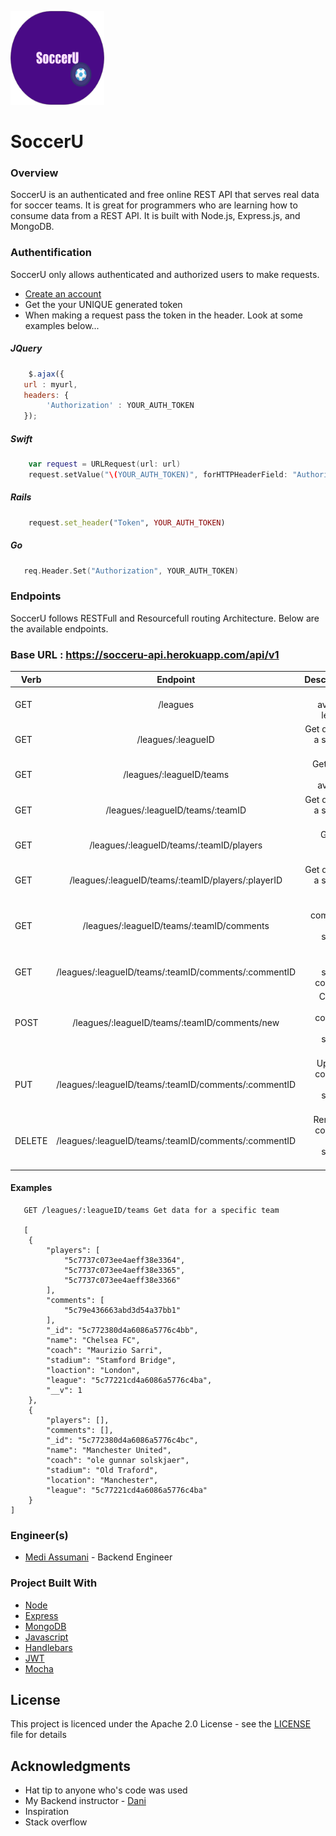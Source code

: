 <img src= "../assets/soccerULogo.png" width = 150 height = 150></img>
# SoccerU

### Overview
SoccerU is an authenticated and free online REST API that serves real data for soccer teams. It is great for programmers who are learning how to consume data from a REST API. It is built with Node.js, Express.js, and MongoDB.


### Authentification
SoccerU only allows authenticated and authorized users to make requests.
* <a href="https://socceru-api.herokuapp.com/sign-up">Create an account</a>
* Get the your UNIQUE generated token
* When making a request pass the token in the header. Look at some examples below...

##### JQuery
``` javascript
    $.ajax({
   url : myurl,
   headers: {
        'Authorization' : YOUR_AUTH_TOKEN
   });
```

##### Swift
``` swift
    var request = URLRequest(url: url)
    request.setValue("\(YOUR_AUTH_TOKEN)", forHTTPHeaderField: "Authorization")
```

##### Rails
``` ruby
    request.set_header("Token", YOUR_AUTH_TOKEN)
```

##### Go
``` go
   req.Header.Set("Authorization", YOUR_AUTH_TOKEN)
```

### Endpoints

SoccerU follows RESTFull and Resourcefull routing Architecture. Below are the available endpoints.

### Base URL : https://socceru-api.herokuapp.com/api/v1

|       Verb          |      Endpoint        |      Description                           |
| -------------       |:--------------------:| ------------------------------------------:|
| GET                 | /leagues                       |Get all available leagues         |
| GET                 | /leagues/:leagueID             |Get data for a specific league    |
| GET                 | /leagues/:leagueID/teams       |Get all the teams available       |
| GET                 | /leagues/:leagueID/teams/:teamID|Get data for a specific team    |
| GET                 | /leagues/:leagueID/teams/:teamID/players|Get all a team's roster |
| GET                 | /leagues/:leagueID/teams/:teamID/players/:playerID|Get data for a specific player |
| GET                 | /leagues/:leagueID/teams/:teamID/comments|Get all comments for a specific team |
| GET                 | /leagues/:leagueID/teams/:teamID/comments/:commentID|Get  a specific comment |
| POST                | /leagues/:leagueID/teams/:teamID/comments/new|Create a new comment for a specific team |
| PUT                 | /leagues/:leagueID/teams/:teamID/comments/:commentID|Update a comment for a specific team|
| DELETE              | /leagues/:leagueID/teams/:teamID/comments/:commentID|Remove a comment from a specific team |

#### Examples 

```
   GET /leagues/:leagueID/teams Get data for a specific team

   [
    {
        "players": [
            "5c7737c073ee4aeff38e3364",
            "5c7737c073ee4aeff38e3365",
            "5c7737c073ee4aeff38e3366"
        ],
        "comments": [
            "5c79e436663abd3d54a37bb1"
        ],
        "_id": "5c772380d4a6086a5776c4bb",
        "name": "Chelsea FC",
        "coach": "Maurizio Sarri",
        "stadium": "Stamford Bridge",
        "loaction": "London",
        "league": "5c77221cd4a6086a5776c4ba",
        "__v": 1
    },
    {
        "players": [],
        "comments": [],
        "_id": "5c772380d4a6086a5776c4bc",
        "name": "Manchester United",
        "coach": "ole gunnar solskjaer",
        "stadium": "Old Traford",
        "location": "Manchester",
        "league": "5c77221cd4a6086a5776c4ba"
    }
]
```

### Engineer(s)

* <a href="https://github.com/MediBoss">Medi Assumani</a> - Backend Engineer

### Project Built With

* [Node](https://nodejs.org/en/)
* [Express](https://expressjs.com/)
* [MongoDB](https://www.mongodb.com/)
* [Javascript](https://developer.mozilla.org/en-US/docs/Web/JavaScript)
* [Handlebars](https://handlebarsjs.com/)
* [JWT](https://jwt.io/introduction/)
* [Mocha](https://mochajs.org/)


## License

This project is licenced under the Apache 2.0 License - see the <a href="https://github.com/MediBoss/SoccerU/blob/master/LICENSE">LICENSE</a> file for details

## Acknowledgments

* Hat tip to anyone who's code was used
* My Backend instructor - <a href="https://github.com/droxey">Dani </a>
* Inspiration
* Stack overflow
